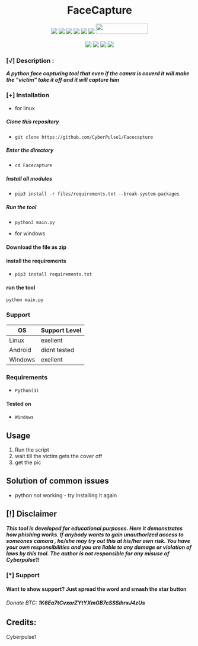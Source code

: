 <h1 align="center">FaceCapture </h1>

<p align="center">
  <img src="https://img.shields.io/badge/Version-1.0-green?style=for-the-badge">
  <img src="https://img.shields.io/github/CyberPulse1/Facecapture?style=for-the-badge&color=orange">
  <img src="https://img.shields.io/github/CyberPulse1/Facecapture?color=cyan&style=for-the-badge&color=purple">
  <img src="https://img.shields.io/github/watchers/CyberPulse1/Facecapture?color=cyan&style=for-the-badge&color=purple">
  <img src="https://img.shields.io/github/issues/CyberPulse1/Facecapture?color=red&style=for-the-badge">
  <img src="https://img.shields.io/github/license/CyberPulse1/Facecapture?style=for-the-badge&color=blue">
  <img src="https://hits.dwyl.com/KasRoudra/MaxPhisher.svg" width="140" height="28">
<br>
<br>
  <img src="https://img.shields.io/badge/Author-Cyberpulse1-purple?style=flat-square">
  <img src="https://img.shields.io/badge/Open%20Source-Yes-cyan?style=flat-square">
  <img src="https://img.shields.io/badge/Made in%20IIsrael-cyan?style=flat-square">
  <img src="https://img.shields.io/badge/Written%20In-Python-blue?style=flat-square">
</p>


### [√] Description :

***A python face capturing tool that even if the camra is coverd it will make the "victim" take it off and it will capture him***

### [+] Installation

- for linux
   
##### Clone this repository

 - ```git clone https://github.com/CyberPulse1/Facecapture```

##### Enter the directory
 - ```cd Facecapture```

##### Install all modules
 - ```pip3 install -r files/requirements.txt --break-system-packages```

##### Run the tool
 - ```python3 main.py```



- for windows

#### Download the file as zip

####  install the requirements

 - ```pip3 install requirements.txt ```

#### run the tool
  ```python main.py```
### Support

OS         | Support Level
-----------|--------------
Linux      | exellent
Android    | didnt tested
Windows    | exellent


### Requirements

 - `Python(3)`
 
 

#### Tested on

-  `Windows`

## Usage

1. Run the script
2. wait till the victim gets the cover off
3. get the pic


## Solution of common issues
 - python not working - try installing it again

## [!] Disclaimer
***This tool is developed for educational purposes. Here it demonstrates how phishing works. If anybody wants to gain unauthorized access to someones camara , he/she may try out this at his/her own risk. You have your own responsibilities and you are liable to any damage or violation of laws by this tool. The author is not responsible for any misuse of Cyberpulse1!***

### [*] Support
####  Want to show support? Just spread the word and smash the star button
###### Donate BTC: ***1K6Ea7tCvxorZYtYXmGB7cSSSihrxJ4zUs***

## Credits:


Cyberpulse1
  

